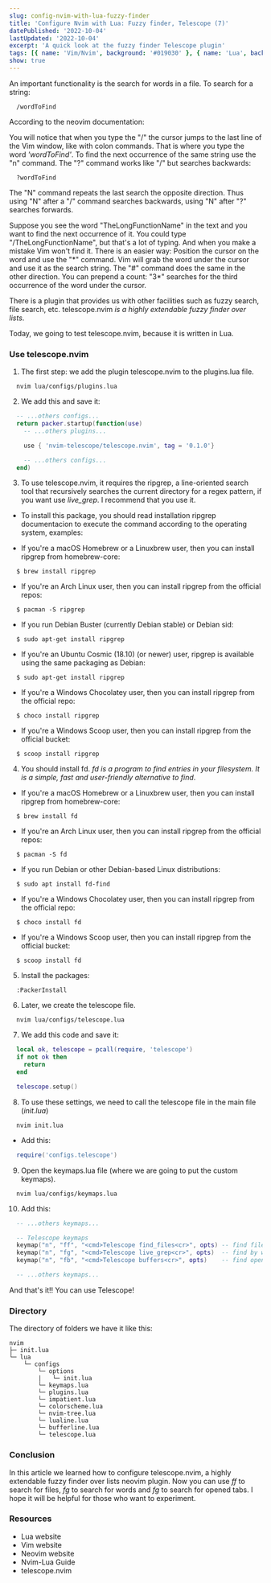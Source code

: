 ```yaml
---
slug: config-nvim-with-lua-fuzzy-finder
title: 'Configure Nvim with Lua: Fuzzy finder, Telescope (7)'
datePublished: '2022-10-04'
lastUpdated: '2022-10-04'
excerpt: 'A quick look at the fuzzy finder Telescope plugin'
tags: [{ name: 'Vim/Nvim', background: '#019030' }, { name: 'Lua', background: '#000080' }]
show: true
---
```


<script>
  import GenericLink from '$lib/components/Link/GenericLink.svelte';
</script>

An important functionality is the search for words in a file. To search for a string:

```vim
  /wordToFind
```

According to the <GenericLink ariaLabel="neovim doc" href="https://neovim.io/doc/user/usr_03.html#03.8" target="_blank">neovim documentation</GenericLink>:

You will notice that when you type the "/" the cursor jumps to the last line of the Vim window, like with colon commands. That is where you type the word _'wordToFind'_. To find the next occurrence of the same string use the "n" command. The "?" command works like "/" but searches backwards:

```vim
  ?wordToFind
```

The "N" command repeats the last search the opposite direction. Thus using "N" after a "/" command searches backwards, using "N" after "?" searches forwards.

Suppose you see the word "TheLongFunctionName" in the text and you want to find the next occurrence of it. You could type "/TheLongFunctionName", but that's a lot of typing. And when you make a mistake Vim won't find it. There is an easier way: Position the cursor on the word and use the "\*" command. Vim will grab the word under the cursor and use it as the search
string. The "#" command does the same in the other direction. You can prepend a count: "3\*" searches for the third occurrence of the word under the cursor.

There is a plugin that provides us with other facilities such as fuzzy search, file search, etc. <GenericLink ariaLabel="telescope.nvim" href="https://github.com/nvim-telescope/telescope.nvim" target="_blank">telescope.nvim</GenericLink> _is a highly extendable fuzzy finder over lists_.

Today, we going to test <GenericLink ariaLabel="telescope.nvim" href="https://github.com/nvim-telescope/telescope.nvim" target="_blank">telescope.nvim</GenericLink>, because it is written in <GenericLink ariaLabel="Read about Lua" href="https://www.lua.org/" target="_blank">Lua</GenericLink>.

### Use telescope.nvim

1. The first step: we add the plugin <GenericLink ariaLabel="telescope.nvim" href="https://github.com/nvim-telescope/telescope.nvim" target="_blank">telescope.nvim</GenericLink> to the plugins.lua file.

```shell
  nvim lua/configs/plugins.lua
```

2. We add this and save it:

```lua
  -- ...others configs...
  return packer.startup(function(use)
    -- ...others plugins...

    use { 'nvim-telescope/telescope.nvim', tag = '0.1.0'}

    -- ...others configs...
  end)
```

3. To use <GenericLink ariaLabel="telescope.nvim" href="https://github.com/nvim-telescope/telescope.nvim" target="_blank">telescope.nvim</GenericLink>, it requires the <GenericLink ariaLabel="ripgrep" href="https://github.com/BurntSushi/ripgrep" target="_blank">ripgrep</GenericLink>, a line-oriented search tool that recursively searches the current directory for a regex pattern, if you want use _live_grep_. I recommend that you use it.

- To install this package, you should read <GenericLink ariaLabel="telescope.nvim" href="https://github.com/BurntSushi/ripgrep#installation" target="_blank">installation ripgrep documentacion</GenericLink> to execute the command according to the operating system, examples:

- If you're a macOS Homebrew or a Linuxbrew user, then you can install ripgrep from homebrew-core:

```shell
  $ brew install ripgrep
```

- If you're an Arch Linux user, then you can install ripgrep from the official repos:

```shell
  $ pacman -S ripgrep
```

- If you run Debian Buster (currently Debian stable) or Debian sid:

```shell
  $ sudo apt-get install ripgrep
```

- If you're an Ubuntu Cosmic (18.10) (or newer) user, ripgrep is available using the same packaging as Debian:

```shell
  $ sudo apt-get install ripgrep
```

- If you're a Windows Chocolatey user, then you can install ripgrep from the official repo:

```shell
  $ choco install ripgrep
```

- If you're a Windows Scoop user, then you can install ripgrep from the official bucket:

```shell
  $ scoop install ripgrep
```

4. You should install <GenericLink ariaLabel="fd" href="https://github.com/sharkdp/fd" target="_blank">fd</GenericLink>. _fd is a program to find entries in your filesystem. It is a simple, fast and user-friendly alternative to find_.

- If you're a macOS Homebrew or a Linuxbrew user, then you can install ripgrep from homebrew-core:

```shell
  $ brew install fd
```

- If you're an Arch Linux user, then you can install ripgrep from the official repos:

```shell
  $ pacman -S fd
```

- If you run Debian or other Debian-based Linux distributions:

```shell
  $ sudo apt install fd-find
```

- If you're a Windows Chocolatey user, then you can install ripgrep from the official repo:

```shell
  $ choco install fd
```

- If you're a Windows Scoop user, then you can install ripgrep from the official bucket:

```shell
  $ scoop install fd
```

5. Install the packages:

```shell
  :PackerInstall
```

6. Later, we create the telescope file.

```shell
  nvim lua/configs/telescope.lua
```

7. We add this code and save it:

```lua
  local ok, telescope = pcall(require, 'telescope')
  if not ok then
    return
  end

  telescope.setup()
```

8. To use these settings, we need to call the telescope file in the main file (_init.lua_)

```shell
  nvim init.lua
```

- Add this:

```lua
  require('configs.telescope')
```

9. Open the keymaps.lua file (where we are going to put the custom keymaps).

```shell
  nvim lua/configs/keymaps.lua
```

10. Add this:

```lua
  -- ...others keymaps...

  -- Telescope keymaps
  keymap("n", "ff", "<cmd>Telescope find_files<cr>", opts) -- find files
  keymap("n", "fg", "<cmd>Telescope live_grep<cr>", opts)  -- find by words
  keymap("n", "fb", "<cmd>Telescope buffers<cr>", opts)    -- find opened buffers (tabs)

  -- ...others keymaps...
```

And that's it!! You can use Telescope!

### Directory

The directory of folders we have it like this:

```
nvim
├─ init.lua
└─ lua
    └─ configs
        └─ options
        |   └─ init.lua
        └─ keymaps.lua
        └─ plugins.lua
        └─ impatient.lua
        └─ colorscheme.lua
        └─ nvim-tree.lua
        └─ lualine.lua
        └─ bufferline.lua
        └─ telescope.lua
```

### Conclusion

In this article we learned how to configure <GenericLink ariaLabel="telescope.nvim" href="https://github.com/nvim-telescope/telescope.nvim" target="_blank">telescope.nvim</GenericLink>, a highly extendable fuzzy finder over lists neovim plugin. Now you can use _ff_ to search for files, _fg_ to search for words and _fg_ to search for opened tabs. I hope it will be helpful for those who want to experiment.

### Resources

- <GenericLink ariaLabel="Read about Lua" href="https://www.lua.org/" target="_blank">Lua website</GenericLink>
- <GenericLink ariaLabel="Read about Vim" href="https://www.vim.org/" target="_blank">Vim website</GenericLink>
- <GenericLink ariaLabel="Read about Neovim" href="https://neovim.io/" target="_blank">Neovim website</GenericLink>
- <GenericLink ariaLabel="Read about Neovim-Lua" href="https://github.com/nanotee/nvim-lua-guide" target="_blank">Nvim-Lua Guide</GenericLink>
- <GenericLink ariaLabel="telescope.nvim" href="https://github.com/nvim-telescope/telescope.nvim" target="_blank">telescope.nvim</GenericLink>
